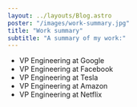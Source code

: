 ```yaml
---
layout: ../layouts/Blog.astro
poster: "/images/work-summary.jpg"
title: "Work summary"
subtitle: "A summary of my work:"
---
```

- VP Engineering at Google
- VP Engineering at Facebook
- VP Engineering at Tesla
- VP Engineering at Amazon
- VP Engineering at Netflix